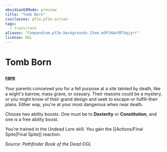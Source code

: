 ```yaml
---
obsidianUIMode: preview
title: "Tomb Born"
cssclasses: pf2e,pf2e-action
tags:
  - trait/rare
aliases: "Compendium.pf2e.backgrounds.Item.eGPlKAoYBTUqjyrr"
license: OGL
---
```

# Tomb Born

### [rare](rare "Rare Rarity Trait")






Your parents conceived you for a fell purpose at a site tainted by death, like a wight's barrow, mass grave, or ossuary. Their reasons could be a mystery, or you might know of their grand design and seek to escape-or fulfill-their plans. Either way, you're at your most dangerous when near death.

Choose two ability boosts. One must be to **Dexterity** or **Constitution**, and one is a free ability boost.

You're trained in the Undead Lore skill. You gain the [[Actions/Final Spite|Final Spite]] reaction.

*Source: Pathfinder Book of the Dead*
*OGL*